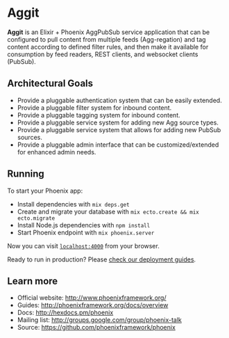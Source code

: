# Aggit

**Aggit** is an Elixir + Phoenix AggPubSub service application that can be configured to pull content from multiple feeds (Agg-regation) and tag content according to defined filter rules, and then make it available for consumption by feed readers, REST clients, and websocket clients (PubSub).

## Architectural Goals

* Provide a pluggable authentication system that can be easily extended.
* Provide a pluggable filter system for inbound content.
* Provide a pluggable tagging system for inbound content.
* Provide a pluggable service system for adding new Agg source types.
* Provide a pluggable service system that allows for adding new PubSub sources.
* Provide a pluggable admin interface that can be customized/extended for enhanced admin needs.

## Running

To start your Phoenix app:

  * Install dependencies with `mix deps.get`
  * Create and migrate your database with `mix ecto.create && mix ecto.migrate`
  * Install Node.js dependencies with `npm install`
  * Start Phoenix endpoint with `mix phoenix.server`

Now you can visit [`localhost:4000`](http://localhost:4000) from your browser.

Ready to run in production? Please [check our deployment guides](http://www.phoenixframework.org/docs/deployment).

## Learn more

  * Official website: http://www.phoenixframework.org/
  * Guides: http://phoenixframework.org/docs/overview
  * Docs: http://hexdocs.pm/phoenix
  * Mailing list: http://groups.google.com/group/phoenix-talk
  * Source: https://github.com/phoenixframework/phoenix
